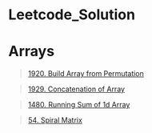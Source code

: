 # Leetcode_Solution

# Arrays

> [1920. Build Array from Permutation](https://leetcode.com/problems/build-array-from-permutation/)

> [1929. Concatenation of Array](https://leetcode.com/problems/concatenation-of-array/)

> [1480. Running Sum of 1d Array](https://leetcode.com/problems/running-sum-of-1d-array/)

> [54. Spiral Matrix](https://leetcode.com/problems/spiral-matrix/)